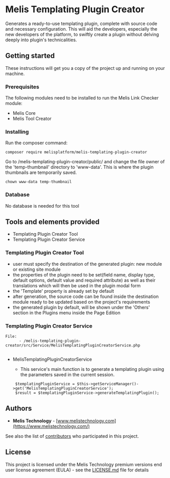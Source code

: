 # Melis Templating Plugin Creator

Generates a ready-to-use templating plugin, complete with source code and necessary configuration. This will aid the developers, especially the new developers of the platform, to swiftly create a plugin without delving deeply into plugin's technicalities.

## Getting started

These instructions will get you a copy of the project up and running on your machine.

### Prerequisites

The following modules need to be installed to run the Melis Link Checker module:

- Melis Core
- Melis Tool Creator

### Installing

Run the composer command:

```
composer require melisplatform/melis-templating-plugin-creator
```

Go to /melis-templating-plugin-creator/public/ and change the file owner of the 'temp-thumbnail' directory to 'www-data'.  This is where the plugin thumbnails are temporarily saved.

```
chown www-data temp-thumbnail
```

### Database

No database is needed for this tool


## Tools and elements provided

- Templating Plugin Creator Tool
- Templating Plugin Creator Service

### Templating Plugin Creator Tool

  - user must specify the destination of the generated plugin: new module or existing site module
  - the properties of the plugin need to be set(field name, display type, default options, default value and required attribute) as well as their translations which will then be used in the plugin modal form
  - the 'Template' property is already set by default 
  - after generation, the source code can be found inside the destination module ready to be updated based on the project's requirements
  - the generated plugin by default, will be shown under the 'Others' section in the Plugins menu inside the Page Edition

### Templating Plugin Creator Service

```
File: 
      - /melis-templating-plugin-creator/src/Service/MelisTemplatingPluginCreatorService.php
    
```

- MelisTemplatingPluginCreatorService
    - This service's main function is to generate a templating plugin using the parameters saved in the current session. 
      
    ```     
     $templatingPluginService = $this->getServiceManager()->get('MelisTemplatingPluginCreatorService');
     $result = $templatingPluginService->generateTemplatingPlugin();
    ```    

## Authors

- **Melis Technology** - [www.melistechnology.com](https://www.melistechnology.com/)

See also the list of [contributors](https://github.com/melisplatform/melis-newsletter/contributors) who participated in this project.

## License

This project is licensed under the Melis Technology premium versions end user license agreement (EULA) - see the [LICENSE.md](LICENSE.md) file for details
